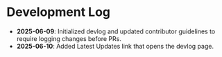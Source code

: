 # Development Log

- **2025-06-09**: Initialized devlog and updated contributor guidelines to require logging changes before PRs.
- **2025-06-10**: Added Latest Updates link that opens the devlog page.
